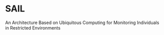 # SAIL
An Architecture Based on Ubiquitous Computing for Monitoring Individuals in Restricted Environments
